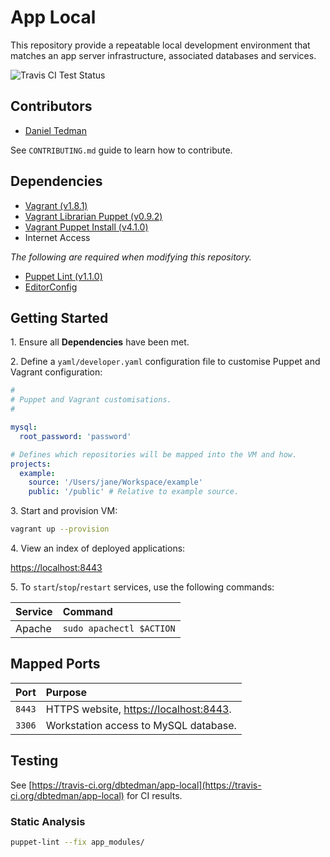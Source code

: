 
# App Local

This repository provide a repeatable local development environment that matches an app server infrastructure, associated databases and services.

![Travis CI Test Status](https://travis-ci.org/dbtedman/app-local.svg)

## Contributors

* [Daniel Tedman](http://danieltedman.com)

See `CONTRIBUTING.md` guide to learn how to contribute.

## Dependencies

* [Vagrant (v1.8.1)](https://www.vagrantup.com)
* [Vagrant Librarian Puppet (v0.9.2)](https://github.com/mhahn/vagrant-librarian-puppet)
* [Vagrant Puppet Install (v4.1.0)](https://github.com/petems/vagrant-puppet-install)
* Internet Access

*The following are required when modifying this repository.*

* [Puppet Lint (v1.1.0)](http://puppet-lint.com/)
* [EditorConfig](http://editorconfig.org/)

## Getting Started

1\. Ensure all **Dependencies** have been met.

2\. Define a `yaml/developer.yaml` configuration file to customise Puppet and Vagrant configuration:

```yaml
#
# Puppet and Vagrant customisations.
#

mysql:
  root_password: 'password'

# Defines which repositories will be mapped into the VM and how.
projects:
  example:
    source: '/Users/jane/Workspace/example'
    public: '/public' # Relative to example source.
```

3\. Start and provision VM:

```bash
vagrant up --provision
```

4\. View an index of deployed applications:

[https://localhost:8443](https://localhost:8443)

5\. To `start`/`stop`/`restart` services, use the following commands:

| Service | Command |
|:---|:---|
| Apache | `sudo apachectl $ACTION` |

## Mapped Ports

| Port | Purpose |
|:---|:---|
| `8443` | HTTPS website, [https://localhost:8443](https://localhost:8443). |
| `3306` | Workstation access to MySQL database. |

## Testing

See [https://travis-ci.org/dbtedman/app-local](https://travis-ci.org/dbtedman/app-local) for CI results.

### Static Analysis

```bash
puppet-lint --fix app_modules/
```
